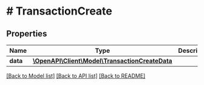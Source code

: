 # # TransactionCreate

## Properties

Name | Type | Description | Notes
------------ | ------------- | ------------- | -------------
**data** | [**\OpenAPI\Client\Model\TransactionCreateData**](TransactionCreateData.md) |  |

[[Back to Model list]](../../README.md#models) [[Back to API list]](../../README.md#endpoints) [[Back to README]](../../README.md)
